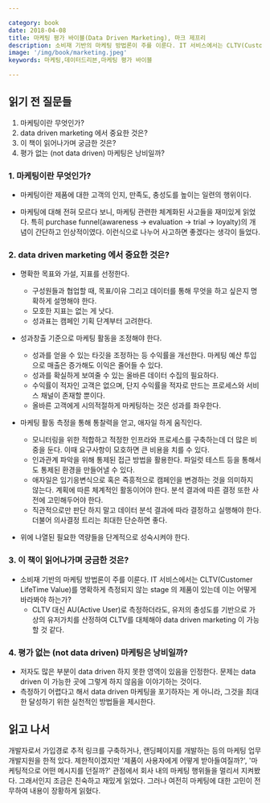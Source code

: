 ```yaml
---

category: book
date: 2018-04-08
title: 마케팅 평가 바이블(Data Driven Marketing), 마크 제프리
description: 소비재 기반의 마케팅 방법론이 주를 이룬다. IT 서비스에서는 CLTV(Customer LifeTime Value)를 명확하게 측정되지 않는 stage 의 제품이 있는데 이는 어떻게 바라봐야 하는가? CLTV 대신 AU(Active User)로 측정하더라도, 유저의 충성도를 기반으로 가상의 유저가치를 산정하여 CLTV를 대체해야 data driven marketing 이 가능할 것 같다.
image: '/img/book/marketing.jpeg'
keywords: 마케팅,데이터드리븐,마케팅 평가 바이블

---
```


## 읽기 전 질문들

1. 마케팅이란 무엇인가?
2. data driven marketing 에서 중요한 것은?
3. 이 책이 읽어나가며 궁금한 것은?
4. 평가 없는 (not data driven) 마케팅은 낭비일까?

### 1. 마케팅이란 무엇인가?

- 마케팅이란 제품에 대한 고객의 인지, 만족도, 충성도를 높이는 일련의 행위이다.

- 마케팅에 대해 전혀 모르다 보니, 마케팅 관련한 체계화된 사고들을 재미있게 읽었다. 특히 purchase funnel(awareness -> evaluation -> trial -> loyalty)의 개념이 간단하고 인상적이였다. 이런식으로 나누어 사고하면 좋겠다는 생각이 들었다.

### 2. data driven marketing 에서 중요한 것은?

- 명확한 목표와 가설, 지표를 선정한다.

    - 구성원들과 협업할 때, 목표/이유 그리고 데이터를 통해 무엇을 하고 싶은지 명확하게 설명해야 한다.
    - 모호한 지표는 없는 게 낫다. 
    - 성과표는 캠페인 기획 단계부터 고려한다.
- 성과창출 기준으로 마케팅 활동을 조정해야 한다. 
    - 성과를 얻을 수 있는 타깃을 조정하는 등 수익률을 개선한다. 마케팅 예산 투입으로 매출은 증가해도 이익은 줄어들 수 있다. 
    - 성과를 확실하게 보여줄 수 있는 올바른 데이터 수집의 필요하다. 
    - 수익률이 적자인 고객은 없으며, 단지 수익률을 적자로 만드는 프로세스와 서비스 채널이 존재할 뿐이다. 
    - 올바른 고객에게 시의적절하게 마케팅하는 것은 성과를 좌우한다.
- 마케팅 활동 측정을 통해 통찰력을 얻고, 애자일 하게 움직인다. 
    - 모니터링을 위한 적합하고 적정한 인프라와 프로세스를 구축하는데 더 많은 비중을 둔다. 이때 요구사항이 모호하면 큰 비용을 치를 수 있다. 
    - 인과관계 파악을 위해 통제된 접근 방법을 활용한다. 파일럿 테스트 등을 통해서도 통제된 환경을 만들어낼 수 있다. 
    - 애자일은 임기응변식으로 혹은 즉흥적으로 캠페인을 변경하는 것을 의미하지 않는다. 계획에 따른 체계적인 활동이어야 한다. 분석 결과에 따른 결정 또한 사전에 고민해두어야 한다. 
    - 직관적으로만 판단 하지 말고 데이터 분석 결과에 따라 결정하고 실행해야 한다. 더불어 의사결정 트리는 최대한 단순하면 좋다.
- 위에 나열된 필요한 역량들을 단계적으로 성숙시켜야 한다.


### 3. 이 책이 읽어나가며 궁금한 것은?

- 소비재 기반의 마케팅 방법론이 주를 이룬다. IT 서비스에서는 CLTV(Customer LifeTime Value)를 명확하게 측정되지 않는 stage 의 제품이 있는데 이는 어떻게 바라봐야 하는가?
    - CLTV 대신 AU(Active User)로 측정하더라도, 유저의 충성도를 기반으로 가상의 유저가치를 산정하여 CLTV를 대체해야 data driven marketing 이 가능할 것 같다. 


### 4. 평가 없는 (not data driven) 마케팅은 낭비일까?

- 저자도 많은 부분이 data driven 하지 못한 영역이 있음을 인정한다. 문제는 data driven 이 가능한 곳에 그렇게 하지 않음을 이야기하는 것이다.
-  측정하기 어렵다고 해서 data driven 마케팅을 포기하자는 게 아니라, 그것을 최대한 달성하기 위한 실천적인 방법들을 제시한다.

## 읽고 나서

개발자로서 가입경로 추적 링크를 구축하거나, 랜딩페이지를 개발하는 등의 마케팅 업무 개발지원을 한적 있다. 제한적이겠지만 '제품이 사용자에게 어떻게 받아들여질까?', '마케팅적으로 어떤 메시지를 던질까?' 관점에서 회사 내의 마케팅 행위들을 멀리서 지켜봤다. 그래서인지 조금은 친숙하고 재밌게 읽었다. 그러나 여전히 마케팅에 대한 고민이 전무하여 내용이 장황하게 읽혔다.
